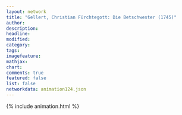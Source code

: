 ```yaml
---
layout: network
title: "Gellert, Christian Fürchtegott: Die Betschwester (1745)"
author:
description:
headline:
modified:
category:
tags:
imagefeature: 
mathjax: 
chart: 
comments: true
featured: false
list: false
networkdata: animation124.json
---
```

{% include animation.html %}

